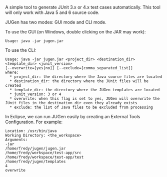 A simple tool to generate JUnit 3.x or 4.x test cases automatically. This tool will only work with Java 5 and 6 source code.

JUGen has two modes: GUI mode and CLI mode.

To use the GUI (on Windows, double clicking on the JAR may work):
```
Usage: java -jar jugen.jar
```
To use the CLI:
```
Usage: java -jar jugen.jar <project_dir> <destination_dir> <template_dir> <junit_version> 
[--overwrite=[yes|no]] [--exclude=[comma_separated_list]]
where:
  * project_dir: the directory where the Java source files are located
  * destination_dir: the directory where the JUnit files will be created
  * template_dir: the directory where the JUGen templates are located
  * junit_version: 3 or 4
  * overwrite: when this flag is set to yes, JUGen will overwrite the JUnit files in the destination_dir even they already exists
  * exclude: the list of Java files to be excluded from processing
```

In Eclipse, we can run JUGen easily by creating an External Tools Configuration. For example:
```
Location: /usr/bin/java
Working Directory: <the_workspace>
Arguments:
-jar 
/home/fredy/jugen/jugen.jar
/home/fredy/workspace/test-app/src
/home/fredy/workspace/test-app/test 
/home/fredy/jugen/templates 
4
overwrite
```